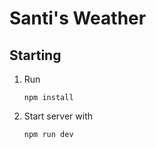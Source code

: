 # Santi's Weather

## Starting

1. Run
   ```
   npm install
   ```
2. Start server with
   ```
   npm run dev
   ```
